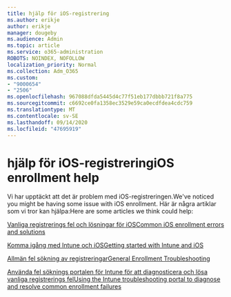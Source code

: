 ```yaml
---
title: hjälp för iOS-registrering
ms.author: erikje
author: erikje
manager: dougeby
ms.audience: Admin
ms.topic: article
ms.service: o365-administration
ROBOTS: NOINDEX, NOFOLLOW
localization_priority: Normal
ms.collection: Adm_O365
ms.custom:
- "9000654"
- "2506"
ms.openlocfilehash: 967088dfda5445d4c77f51eb177dbbb721f8a775
ms.sourcegitcommit: c6692ce0fa1358ec3529e59ca0ecdfdea4cdc759
ms.translationtype: MT
ms.contentlocale: sv-SE
ms.lasthandoff: 09/14/2020
ms.locfileid: "47695919"
---
```

# <a name="ios-enrollment-help"></a><span data-ttu-id="1ddf4-102">hjälp för iOS-registrering</span><span class="sxs-lookup"><span data-stu-id="1ddf4-102">iOS enrollment help</span></span>

<span data-ttu-id="1ddf4-103">Vi har upptäckt att det är problem med iOS-registreringen.</span><span class="sxs-lookup"><span data-stu-id="1ddf4-103">We've noticed you might be having some issue with iOS enrollment.</span></span> <span data-ttu-id="1ddf4-104">Här är några artiklar som vi tror kan hjälpa:</span><span class="sxs-lookup"><span data-stu-id="1ddf4-104">Here are some articles we think could help:</span></span> 

[<span data-ttu-id="1ddf4-105">Vanliga registrerings fel och lösningar för iOS</span><span class="sxs-lookup"><span data-stu-id="1ddf4-105">Common iOS enrollment errors and solutions</span></span>](https://support.microsoft.com/help/4039809/troubleshooting-ios-device-enrollment-in-intune)

[<span data-ttu-id="1ddf4-106">Komma igång med Intune och iOS</span><span class="sxs-lookup"><span data-stu-id="1ddf4-106">Getting started with Intune and iOS</span></span>](https://docs.microsoft.com/intune/enrollment/ios-enroll)

[<span data-ttu-id="1ddf4-107">Allmän fel sökning av registreringar</span><span class="sxs-lookup"><span data-stu-id="1ddf4-107">General Enrollment Troubleshooting</span></span>](https://docs.microsoft.com/intune/enrollment/troubleshoot-device-enrollment-in-intune)

[<span data-ttu-id="1ddf4-108">Använda fel söknings portalen för Intune för att diagnosticera och lösa vanliga registrerings fel</span><span class="sxs-lookup"><span data-stu-id="1ddf4-108">Using the Intune troubleshooting portal to diagnose and resolve common enrollment failures</span></span>](https://docs.microsoft.com/intune/help-desk-operators)